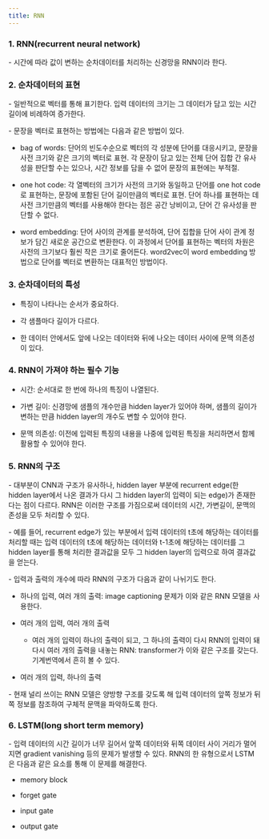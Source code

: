 ```yaml
---
title: RNN
---
```


### 1. RNN(recurrent neural network)

\- 시간에 따라 값이 변하는 순차데이터를 처리하는 신경망을 RNN이라 한다. 


### 2. 순차데이터의 표현

\- 일반적으로 벡터를 통해 표기한다. 입력 데이터의 크기는 그 데이터가 담고 있는 시간 길이에 비례하여 증가한다.

\- 문장을 벡터로 표현하는 방법에는 다음과 같은 방법이 있다.


- bag of words: 단어의 빈도수순으로 벡터의 각 성분에 단어를 대응시키고, 문장을 사전 크기와 같은 크기의 벡터로 표현. 각 문장이 담고 있는 전체 단어 집합 간 유사성을 판단할 수는 있으나, 시간 정보를 담을 수 없어 문장의 표현에는 부적절. 

- one hot code: 각 열벡터의 크기가 사전의 크기와 동일하고 단어를 one hot code로 표현하는, 문장에 포함된 단어 길이만큼의 벡터로 표현. 단어 하나를 표현하는 데 사전 크기만큼의 벡터를 사용해야 한다는 점은 공간 낭비이고, 단어 간 유사성을 판단할 수 없다.

- word embedding: 단어 사이의 관계를 분석하여, 단어 집합을 단어 사이 관계 정보가 담긴 새로운 공간으로 변환한다. 이 과정에서 단어를 표현하는 벡터의 차원은 사전의 크기보다 훨씬 작은 크기로 줄어든다. word2vec이 word embedding 방법으로 단어를 벡터로 변환하는 대표적인 방법이다. 


### 3. 순차데이터의 특성

- 특징이 나타나는 순서가 중요하다.

- 각 샘플마다 길이가 다르다.

- 한 데이터 안에서도 앞에 나오는 데이터와 뒤에 나오는 데이터 사이에 문맥 의존성이 있다.


### 4. RNN이 가져야 하는 필수 기능

- 시간: 순서대로 한 번에 하나의 특징이 나열된다.

- 가변 길이: 신경망에 샘플의 개수만큼 hidden layer가 있어야 하며, 샘플의 길이가 변하는 만큼 hidden layer의 개수도 변할 수 있어야 한다.

- 문맥 의존성: 이전에 입력된 특징의 내용을 나중에 입력된 특징을 처리하면서 함께 활용할 수 있어야 한다.


### 5. RNN의 구조

\- 대부분이 CNN과 구조가 유사하나, hidden layer 부분에 recurrent edge(한 hidden layer에서 나온 결과가 다시 그 hidden layer의 입력이 되는 edge)가 존재한다는 점이 다르다. RNN은 이러한 구조를 가짐으로써 데이터의 시간, 가변길이, 문맥의존성을 모두 처리할 수 있다.

\- 예를 들어, recurrent edge가 있는 부분에서 입력 데이터의 t초에 해당하는 데이터를 처리할 때는 입력 데이터의 t초에 해당하는 데이터와 t-1초에 해당하는 데이터를 그 hidden layer를 통해 처리한 결과값을 모두 그 hidden layer의 입력으로 하여 결과값을 얻는다.

\- 입력과 출력의 개수에 따라 RNN의 구조가 다음과 같이 나뉘기도 한다.

- 하나의 입력, 여러 개의 출력: image captioning 문제가 이와 같은 RNN 모델을 사용한다.

- 여러 개의 입력, 여러 개의 출력

  - 여러 개의 입력이 하나의 출력이 되고, 그 하나의 출력이 다시 RNN의 입력이 돼 다시 여러 개의 출력을 내놓는 RNN: transformer가 이와 같은 구조를 갖는다. 기계번역에서 흔히 볼 수 있다.

- 여러 개의 입력, 하나의 출력

\- 현재 널리 쓰이는 RNN 모델은 양방향 구조를 갖도록 해 입력 데이터의 앞쪽 정보가 뒤쪽 정보를 참조하여 구체적 문맥을 파악하도록 한다.



### 6. LSTM(long short term memory)

\- 입력 데이터의 시간 길이가 너무 길어서 앞쪽 데이터와 뒤쪽 데이터 사이 거리가 멀어지면 gradient vanishing 등의 문제가 발생할 수 있다. RNN의 한 유형으로서 LSTM은 다음과 같은 요소를 통해 이 문제를 해결한다.

- memory block

- forget gate

- input gate

- output gate